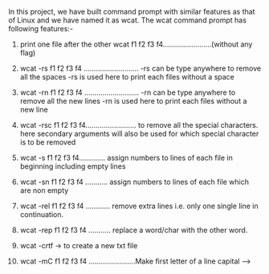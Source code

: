 
In this project, we have built command prompt with similar features as that of Linux and we have named it as wcat. The wcat command prompt has following features:-

1. print one file after the other
wcat f1 f2 f3 f4........................(without any flag)

 2. wcat -rs f1 f2 f3 f4 ........................... -rs can be type anywhere to remove all the spaces
 -rs is used here to print each files without a space 

 3. wcat -rn f1 f2 f3 f4 ........................... -rn can be type anywhere to remove all the new lines
 -rn is used here to print each files without a new line

 4. wcat -rsc f1 f2 f3 f4......................... to remove all the special characters.
 here secondary arguments will also be used for which special character is to be removed

 5. wcat -s f1 f2 f3 f4............. assign numbers to lines of each file in beginning including empty lines

 6. wcat -sn f1 f2 f3 f4 ........... assign numbers to lines of each file which are non empty

 7. wcat -rel f1 f2 f3 f4 ............ remove extra lines i.e. only one single line in continuation.

 8. wcat -rep f1 f2 f3 f4 ........... replace a word/char with the other word.

 9. wcat -crtf -> to create a new txt file 

 10. wcat -mC f1 f2 f3 f4 .......................Make first letter of a line capital  -->
